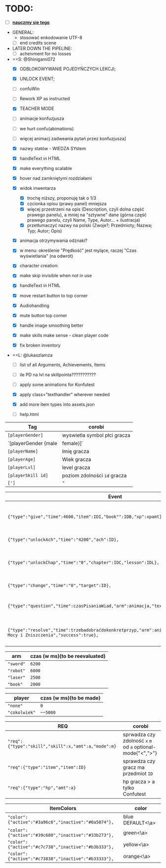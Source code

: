 
# TODO:
- [ ] [**nauczmy sie tego**](https://training.github.com/kit/downloads/github-git-cheat-sheet.pdf)
- GENERAL:
  - stosować enkodowanie UTF-8
  - [ ] end credits scene
- LATER DOWN THE PIPELINE:
  - [ ] acheivment for no losses
- ==S: @Shinigami072
  - [x] ODBLOKOWYWANIE POJEDYŃCZYCH LEKCJI;
  - [x] UNLOCK EVENT;
  - [ ] confuWin
  - [ ] Rework XP as instructed
  - [x] TEACHER MODE

  - [ ] animacje konfuzjusza
  - [ ] we hurt confu(abimations)
  - [ ] więcej animacj zadweania pytań przez konfuzjusza]
  
  - [x] nazwy statów - WIEDZA SYstem
  - [x] handleText in HTML
  - [X] make everything scalable
  - [x] hover nad zamkniętymi rozdziałami
  - [x] widok inwentarza
    - [x] trochę niższy, proponuję tak o 1/3
    - [x] czcionka opisu (prawy panel) mniejsza
	- [x] więcej przestrzeni na opis (Description, czyli dolna część prawego panelu), a mniej na "sztywne" dane (górna część prawego panelu, czyli Name, Type, Autor... + ilustracja)
	- [x] przetłumaczyć nazwy na polski (Zwoje?; Przedmioty; Nazwa; Typ; Autor; Opis)
  - [x] animacja otrzymywania odznaki?
  - [x] w menu: określenie "Prędkość" jest mylące, raczej "Czas wyświetlania" (na odwrót)
  - [x] character creation:
  - [x] make skip invisible when not in use
  - [x] handleText in HTML
  - [x] move restart button to top corner
  - [x] Audiohandling
  - [x] mute button top corner
  - [X] handle image smoothing better
  - [x] make skills make sense - clean player code
  - [x] fix broken inventory 
- ==L: @lukaszlamza
  - [ ] list of all Arguments, Achievements, Items
  - [ ] ile PD na lvl na skillpointa???????????
  - [ ] apply some animations for Konfutest
  - [x] apply class="texthandler" wherever needed
  - [x] add more item types into assets.json
  - [ ] help.html
  


Tag|corobi
---|---
`[playerGender]` | wyswietla symbol płci gracza
`[playerGender {male|female}]` | zmaina tekstu w zalożności od płci gracza 
`[playerName]` | Imię gracza
`[playerAge]` | Wiek gracza
`[playerLvl]` | level gracza
`[playerSkill id]`| poziom zdolności `id` gracza 
`[']`| `"`

Event|corobi
---|---
`{"type":"give","time":4600,"item":IDI,"book"":IDB,"xp":xpamt},` | daj graczowi Item `IDI`, książkę `IDB`, `xpamt` Doświadczenia
`{"type":"unlockAch","time":"4200","ach":ID},` | odblokuj osiągnięcie `ID`
`{"type":"unlockChap","time":"0","chapter":IDC,"lesson":IDL},` | odblokuj lekcję `IDL`["test" dla konfucjusza] w rozdziale `IDC`
`{"type":"change","time":"0","target":ID},`| przeskocz do sceny `ID`
`{"type":"question","time":czasPisaniaWiad,"arm":animacja,"text":pytanie},`| zadaje pytanie z animacją (patrz tabela poniżej)
`{"type":"resolve","time":trzebadobraćdokonkretprzyp,"arm":animacja,"player":"Argument Mocy i Zniszczenia","success":true},` | na początku bloku kolejnego pytania

arm|czas (w ms)(to be reevaluated)
---|---
`"sword"`|`6200`
`"robot"`|`6000`
`"laser"`|`2500`
`"book"`|`2000`

player|czas (w ms)(to be made)
---|---
`"none"`|`0`
`"cokolwiek"`|`~~5000`


REQ|corobi
---|---
`"req":{"type":"skill","skill":x,"amt":a,"mode":m}`| sprwadza czy zdolność `x` `m` od `a` optional-mode{"<",">"}
`"req":{"type":"item","item":ID}`| sprawdza czy gracz ma przedmiot `ID`
`"req":{"type":"hp","amt":a}`| hp gracza > a tylko Confutest

ItemColors|color
---|---
`"color":{"active":"#3a96c6","inactive":"#0a5074"},`|<a onmouseover='this.style.color="#0a5074"' onmouseleave='this.style.color="#3a96c6"'>blue DEFAULT<\a>
`"color":{"active":"#39c680","inactive":"#33b273"},`|<a onmouseover='this.style.color="#33b273"' onmouseleave='this.style.color="#39c680"'>green<\a>
`"color":{"active":"#c7c738","inactive":"#b3b333"},`|<a onmouseover='this.style.color="#b3b333"' onmouseleave='this.style.color="#c7c738"'>yellow<\a>
`"color":{"active":"#c73838","inactive":"#b33333"},`|<a onmouseover='this.style.color="#b33333"' onmouseleave='this.style.color="#c73838"'>orange<\a>






